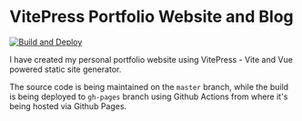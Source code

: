 # VitePress Portfolio Website and Blog

[![Build and Deploy](https://github.com/lazarkulasevic/lazarkulasevic.github.io/actions/workflows/build-and-deploy.yml/badge.svg?branch=master)](https://github.com/lazarkulasevic/lazarkulasevic.github.io/actions/workflows/build-and-deploy.yml)

I have created my personal portfolio website using VitePress - Vite and Vue powered static site generator.

The source code is being maintained on the `master` branch, while the build is being deployed to `gh-pages` branch using Github Actions from where it's being hosted via Github Pages.
